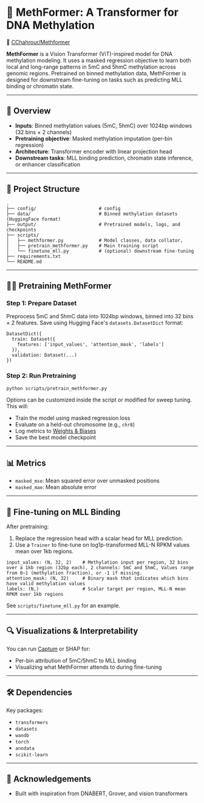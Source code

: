 # 🧚 MethFormer: A Transformer for DNA Methylation


🤗 [CChahrour/Methformer](https://huggingface.co/CChahrour/Methformer/settings)

**MethFormer**  is a Vision Transformer (ViT)-inspired model for DNA methylation modeling. It uses a masked regression objective to learn both local and long-range patterns in 5mC and 5hmC methylation across genomic regions. Pretrained on binned methylation data, MethFormer is designed for downstream fine-tuning on tasks such as predicting MLL binding or chromatin state.

---

## 🚀 Overview

* **Inputs**: Binned methylation values (5mC, 5hmC) over 1024bp windows (32 bins × 2 channels)
* **Pretraining objective**: Masked methylation imputation (per-bin regression)
* **Architecture**: Transformer encoder with linear projection head
* **Downstream tasks**: MLL binding prediction, chromatin state inference, or enhancer classification

---

## 📁 Project Structure

```
.
├── config/                       # config
├── data/                         # Binned methylation datasets (HuggingFace format)
├── output/                       # Pretrained models, logs, and checkpoints
├── scripts/                      
│   ├── methformer.py             # Model classes, data collator, 
│   ├── pretrain_methformer.py    # Main training script
│   └── finetune_mll.py           # (optional) downstream fine-tuning
├── requirements.txt
└── README.md
```

---

## 👩‍💻 Pretraining MethFormer

### Step 1: Prepare Dataset

Preprocess 5mC and 5hmC data into 1024bp windows, binned into 32 bins × 2 features. Save using Hugging Face's `datasets.DatasetDict` format:

```
DatasetDict({
  train: Dataset({
    features: ['input_values', 'attention_mask', 'labels']
  }),
  validation: Dataset(...)
})
```

### Step 2: Run Pretraining

```bash
python scripts/pretrain_methformer.py
```

Options can be customized inside the script or modified for sweep tuning. This will:

* Train the model using masked regression loss
* Evaluate on a held-out chromosome (e.g., `chr8`)
* Log metrics to [Weights & Biases](https://wandb.ai)
* Save the best model checkpoint

---

## 📊 Metrics

* `masked_mse`: Mean squared error over unmasked positions
* `masked_mae`: Mean absolute error

---

## 🧪 Fine-tuning on MLL Binding

After pretraining:

1. Replace the regression head with a scalar head for MLL prediction.
2. Use a `Trainer` to fine-tune on log1p-transformed MLL-N RPKM values mean over 1kb regions.

```
input_values: (N, 32, 2)    # Methylation input per region, 32 bins over a 1kb region (32bp each), 2 channels: 5mC and 5hmC, Values range from 0–1 (methylation fraction), or -1 if missing.
attention_mask: (N, 32)     # Binary mask that indicates which bins have valid methylation values
labels: (N,)                # Scalar target per region, MLL-N mean RPKM over 1kb regions
```

See `scripts/finetune_mll.py` for an example.

---

## 🔍 Visualizations & Interpretability

You can run [Captum](https://captum.ai) or SHAP for:

* Per-bin attribution of 5mC/5hmC to MLL binding
* Visualizing what MethFormer attends to during fine-tuning

---

## 🛠️ Dependencies

Key packages:

* `transformers`
* `datasets`
* `wandb`
* `torch`
* `anndata`
* `scikit-learn`

---

## 🧠 Acknowledgements

* Built with inspiration from DNABERT, Grover, and vision transformers
